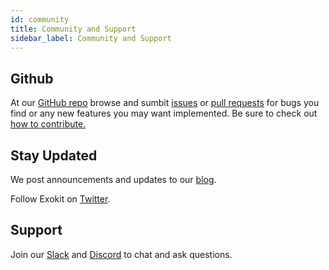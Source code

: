 ```yaml
---
id: community
title: Community and Support 
sidebar_label: Community and Support 
---
```


## Github
At our [GitHub repo](https://github.com/webmixedreality/exokit) browse and sumbit [issues](https://github.com/webmixedreality/exokit/issues) or [pull requests](https://github.com/webmixedreality/exokit/pulls) for bugs you find or any new features you may want implemented. Be sure to check out [how to contribute.](${docUrl('contribute.html')})

## Stay Updated 
We post announcements and updates to our [blog](https://webmr.io/blog).

Follow Exokit on [Twitter](https://twitter.com/webmixedreality).

## Support
Join our [Slack](https://join.slack.com/t/exokit/shared_invite/enQtNDI3NjcxNzYwMDIxLWU2NmFmOTEzMzk4NWNiYjRhMjVkYzcyNjg5YjUyMzZkYWM1ZGI4M2IwYWZiMjNlMTJjMDlkM2U3Y2JiNTc2M2Q) and [Discord](https://discord.gg/cf5tfTV) to chat and ask questions.
